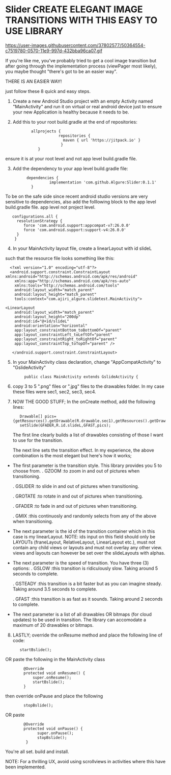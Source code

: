 # Slider CREATE ELEGANT IMAGE TRANSITIONS WITH THIS EASY TO USE LIBRARY 

https://user-images.githubusercontent.com/37802577/50364554-c7519780-0570-11e9-997d-432bba96ca07.gif

  If you're like me, you've probably tried to get a cool image transition but after going through the implementation process (viewPager most likely),
you maybe thought "there's got to be an easier way".

 THERE IS AN EASIER WAY!
 
 just follow these 8 quick and easy steps.
 
 1. Create a new Android Studio project with an empty Activity named "MainActivity" and run it on virtual or real android device 
 just to ensure your new Application is healthy because it needs to be.
 
 2. Add this to your root build.gradle at the end of repositories:



                allprojects {
		                    repositories {
			                  maven { url 'https://jitpack.io' }
		                     }
	               }
 

ensure it is at your root level and not app level build.gradle file.
 
 3. Add the dependency to your app level build.gradle file:
 
 
              dependencies {
	                    implementation 'com.github.Algure:Slider:0.1.1'
	            }
 

To be on the safe side since recent android studio versions are very sensitive to dependencies, also 
add the folllowing block to the app level build.gradle file. app level not project level.

       configurations.all {
         resolutionStrategy {
            force 'com.android.support:appcompat-v7:26.0.0'
            force 'com.android.support:support-v4:26.0.0'
         }
        }

  
  
  4.  In your MainActivity layout file, create a linearLayout with id slideL
  
such that the resource file looks something like this:
  
      <?xml version="1.0" encoding="utf-8"?>
      <android.support.constraint.ConstraintLayout xmlns:android="http://schemas.android.com/apk/res/android"
        xmlns:app="http://schemas.android.com/apk/res-auto"
        xmlns:tools="http://schemas.android.com/tools"
        android:layout_width="match_parent"
        android:layout_height="match_parent"
        tools:context="com.ajiri_algure.slidetest.MainActivity">

    <LinearLayout
        android:layout_width="match_parent"
        android:layout_height="200dp"
        android:id="@+id/slideL"
        android:orientation="horizontal"
        app:layout_constraintBottom_toBottomOf="parent"
        app:layout_constraintLeft_toLeftOf="parent"
        app:layout_constraintRight_toRightOf="parent"
        app:layout_constraintTop_toTopOf="parent" />

       </android.support.constraint.ConstraintLayout>


  5. In your MainActivity class declaration, change "AppCompatActivity" to "GslideActivity"
  

              public class MainActivity extends GslideActivity {


  
  6.  copy 3 to 5 ".png" files or ".jpg" files to the drawables folder. In my case these
  files were sec1, sec2, sec3, sec4.
  
  
  7. NOW THE GOOD STUFF; In the onCreate method, add the following lines:
  
  
            Drawable[] pics={getResources().getDrawable(R.drawable.sec1),getResources().getDrawable(R.drawable.sec2),getResources().getDrawable(R.drawable.sec3)};
            setSlide(GFADER,R.id.slideL,GFAST,pics);
  

        The first line clearly builds a list of drawables consisting of those I want to use 
        for the transition.
        
        The next line sets the transition effect. In my experience, the above combination is the most elegant but here's
        how it works;
        
 - The first parameter is the transition style. This library provides you 5 to choose from.
   . GZOOM :to zoom in and out of pictures when transitioning.
   
   . GSLIDER :to slide in and out of pictures when transitioning.
   
   . GROTATE :to rotate in and out of pictures when transitioning.
   
   . GFADER :to fade in and out of pictures when transitioning.
   
   . GMIX  :this continuosly and randomly selects from any of the above when transitioning.
          
  - The next parameter is the id of the transition container which in this case is
    my linearLayout.
    NOTE: ids input on this field should only be LAYOUTs (franeLayout, RelativeLayout,
    LinearLayout etc.), must not contain any child views or layouts and must not overlay any other view.
   views and layouts can however be set over the slideLayouts with alphas.
          
  - The next parameter is the speed of transition. You have three (3) options:
    . GSLOW :this transition is ridiculously slow. Taking around 5 seconds to complete.
    
    . GSTEADY :this transition is a bit faster but as you can imagine steady. Taking around 3.5 seconds to complete.
    
    . GFAST :this transition is as fast as it sounds. Taking around 2 seconds to complete.
       
  - The next parameter is a list of all drawables OR bitmaps (for cloud updates) to be
    used in transition. The library can accomodate a maximum of 20 drawables or bitmaps.
          
     
8.  LASTLY; override the onResume method and place the following line of code:
  
           startBslide();
  
 
  
OR paste the following in the MainActivity class
  
   
  
            @Override
            protected void onResume() {
                super.onResume();
                startBslide();
            }
  
then override onPause and place the following
  
 
  
            stopBslide();
OR paste
  
            @Override
            protected void onPause() {
                  super.onPause();
                  stopBslide();
             }
You're all set. build and install.
   
NOTE: For a thrilling UX, avoid using scrollviews in activities where this have been implemented. 
  
